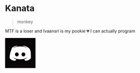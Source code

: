 # Kanata

> monkey

MTF is a loser and Ivaansri is my pookie 💔
I can actually program 

![pfp](../../assets/kanata.webp)
